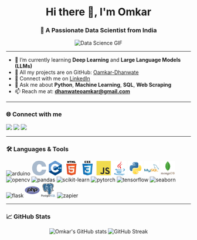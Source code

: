 <h1 align="center">Hi there 👋, I'm Omkar</h1>
<h3 align="center">🚀 A Passionate Data Scientist from India</h3>

<p align="center">
  <img src="https://www.google.com/imgres?q=data%20science%20related%20gif&imgurl=https%3A%2F%2Fi.pinimg.com%2Foriginals%2F31%2F53%2F2d%2F31532d7d378053de3b8bf23c6e7bfae3.gif&imgrefurl=https%3A%2F%2Fin.pinterest.com%2Fpin%2F306104105940170763%2F&docid=sA4Bod8TrmPB3M&tbnid=B8xBIChKGI93KM&vet=12ahUKEwjU9uf3l_CNAxUJRmwGHWvEHMYQM3oECHQQAA..i&w=800&h=600&hcb=2&itg=1&ved=2ahUKEwjU9uf3l_CNAxUJRmwGHWvEHMYQM3oECHQQAA" width="500" alt="Data Science GIF"/>
</p>

---

- 🌱 I’m currently learning **Deep Learning** and **Large Language Models (LLMs)**
- 💼 All my projects are on GitHub: [Oamkar-Dhanwate](https://github.com/Oamkar-Dhanwate?tab=repositories)
- 🔗 Connect with me on [LinkedIn](https://www.linkedin.com/in/oamkar-dhanwate-69b9b4334)
- 💬 Ask me about **Python**, **Machine Learning**, **SQL**, **Web Scraping**
- 📫 Reach me at: **dhanwateoamkar@gmail.com**

---

### 🌐 Connect with me

<p align="left">
  <a href="mailto:dhanwateoamkar@gmail.com"><img src="https://img.shields.io/badge/Gmail-D14836?style=flat&logo=gmail&logoColor=white"/></a>
  <a href="https://www.linkedin.com/in/oamkar-dhanwate-69b9b4334"><img src="https://img.shields.io/badge/LinkedIn-blue?style=flat&logo=linkedin&logoColor=white"/></a>
  <a href="https://github.com/Oamkar-Dhanwate"><img src="https://img.shields.io/badge/GitHub-000000?style=flat&logo=github&logoColor=white"/></a>
</p>

---

### 🛠️ Languages & Tools

<p align="left">
  <img src="https://cdn.worldvectorlogo.com/logos/arduino-1.svg" alt="arduino" width="40"/>
  <img src="https://raw.githubusercontent.com/devicons/devicon/master/icons/c/c-original.svg" alt="c" width="40"/>
  <img src="https://raw.githubusercontent.com/devicons/devicon/master/icons/cplusplus/cplusplus-original.svg" alt="cplusplus" width="40"/>
  <img src="https://raw.githubusercontent.com/devicons/devicon/master/icons/html5/html5-original-wordmark.svg" alt="html5" width="40"/>
  <img src="https://raw.githubusercontent.com/devicons/devicon/master/icons/css3/css3-original-wordmark.svg" alt="css3" width="40"/>
  <img src="https://raw.githubusercontent.com/devicons/devicon/master/icons/javascript/javascript-original.svg" alt="javascript" width="40"/>
  <img src="https://raw.githubusercontent.com/devicons/devicon/master/icons/java/java-original.svg" alt="java" width="40"/>
  <img src="https://raw.githubusercontent.com/devicons/devicon/master/icons/python/python-original.svg" alt="python" width="40"/>
  <img src="https://raw.githubusercontent.com/devicons/devicon/master/icons/mysql/mysql-original-wordmark.svg" alt="mysql" width="40"/>
  <img src="https://raw.githubusercontent.com/devicons/devicon/master/icons/mongodb/mongodb-original-wordmark.svg" alt="mongodb" width="40"/>
  <img src="https://www.vectorlogo.zone/logos/opencv/opencv-icon.svg" alt="opencv" width="40"/>
  <img src="https://cdn.jsdelivr.net/gh/devicons/devicon/icons/pandas/pandas-original.svg" alt="pandas" width="40"/>
  <img src="https://upload.wikimedia.org/wikipedia/commons/0/05/Scikit_learn_logo_small.svg" alt="scikit-learn" width="40"/>
  <img src="https://www.vectorlogo.zone/logos/pytorch/pytorch-icon.svg" alt="pytorch" width="40"/>
  <img src="https://www.vectorlogo.zone/logos/tensorflow/tensorflow-icon.svg" alt="tensorflow" width="40"/>
  <img src="https://seaborn.pydata.org/_images/logo-mark-lightbg.svg" alt="seaborn" width="40"/>
  <img src="https://www.vectorlogo.zone/logos/pocoo_flask/pocoo_flask-icon.svg" alt="flask" width="40"/>
  <img src="https://raw.githubusercontent.com/devicons/devicon/master/icons/php/php-original.svg" alt="php" width="40"/>
  <img src="https://raw.githubusercontent.com/devicons/devicon/master/icons/postgresql/postgresql-original-wordmark.svg" alt="postgresql" width="40"/>
  <img src="https://www.vectorlogo.zone/logos/zapier/zapier-icon.svg" alt="zapier" width="40"/>
</p>

---

### 📈 GitHub Stats

<p align="center">
  <img src="https://github-readme-stats.vercel.app/api?username=Oamkar-Dhanwate&show_icons=true&theme=radical" alt="Omkar's GitHub stats" />
  <img src="https://github-readme-streak-stats.herokuapp.com/?user=Oamkar-Dhanwate&theme=radical" alt="GitHub Streak" />
</p>

